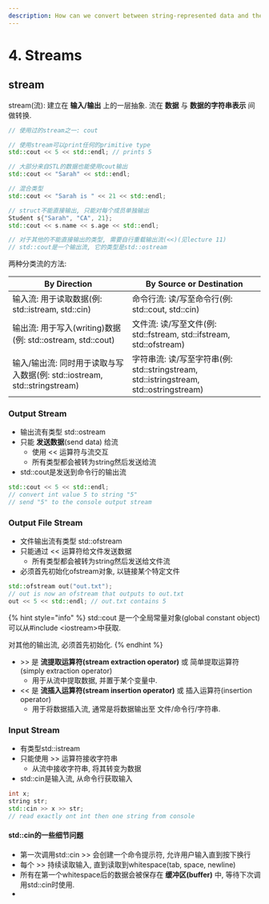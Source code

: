 ```yaml
---
description: How can we convert between string-represented data and the real thing?
---
```


# 4. Streams

## stream

stream(流): 建立在 **输入/输出** 上的一层抽象. 流在 **数据** 与 **数据的字符串表示** 间做转换.

```cpp
// 使用过的stream之一: cout

// 使用stream可以print任何的primitive type
std::cout << 5 << std::endl; // prints 5

// 大部分来自STL的数据也能使用cout输出
std::cout << "Sarah" << std::endl;

// 混合类型
std::cout << "Sarah is " << 21 << std::endl;

// struct不能直接输出, 只能对每个成员单独输出
Student s{"Sarah", "CA", 21};
std::cout << s.name << s.age << std::endl;

// 对于其他的不能直接输出的类型, 需要自行重载输出流(<<)(见lecture 11)
// std::cout是一个输出流, 它的类型是std::ostream
```

两种分类流的方法:

| By Direction                                             | By Source or Destination                                                    |
| -------------------------------------------------------- | --------------------------------------------------------------------------- |
| 输入流: 用于读取数据(例: std::istream, std::cin)                   | 命令行流: 读/写至命令行(例: std::cout, std::cin)                                       |
| 输出流: 用于写入(writing)数据(例: std::ostream, std::cout)         | 文件流: 读/写至文件(例: std::fstream, std::ifstream, std::ofstream)                  |
| 输入/输出流: 同时用于读取与写入数据(例: std::iostream, std::stringstream) | 字符串流: 读/写至字符串(例: std::stringstream, std::istringstream, std::ostringstream) |

### Output Stream

* 输出流有类型 std::ostream
* 只能 **发送数据**(send data) 给流
  * 使用 << 运算符与流交互
  * 所有类型都会被转为string然后发送给流
* std::cout是发送到命令行的输出流

```cpp
std::cout << 5 << std::endl;
// convert int value 5 to string "5"
// send "5" to the console output stream
```

### Output File Stream

* 文件输出流有类型 std::ofstream
* 只能通过 << 运算符给文件发送数据
  * 所有类型都会被转为string然后发送给文件流
* 必须首先初始化ofstream对象, 以链接某个特定文件

```cpp
std::ofstream out("out.txt");
// out is now an ofstream that outputs to out.txt
out << 5 << std::endl; // out.txt contains 5
```

{% hint style="info" %}
std::cout 是一个全局常量对象(global constant object) 可以从#include \<iostream>中获取.

对其他的输出流, 必须首先初始化.
{% endhint %}



* \>> 是 **流提取运算符(stream extraction operator)** 或 简单提取运算符(simply extraction operator)
  * 用于从流中提取数据, 并置于某个变量中.
* << 是 **流插入运算符(stream insertion operator)** 或 插入运算符(insertion operator)
  * 用于将数据插入流, 通常是将数据输出至 文件/命令行/字符串.



### Input Stream

* 有类型std::istream
* 只能使用 >> 运算符接收字符串
  * 从流中接收字符串, 将其转变为数据
* std::cin是输入流, 从命令行获取输入

```cpp
int x;
string str;
std::cin >> x >> str;
// read exactly ont int then one string from console
```



#### std::cin的一些细节问题

* 第一次调用std::cin >> 会创建一个命令提示符, 允许用户输入直到按下换行
* 每个 >> 持续读取输入, 直到读取到whitespace(tab, space, newline)
* 所有在第一个whitespace后的数据会被保存在 **缓冲区(buffer)** 中, 等待下次调用std::cin时使用.
*

